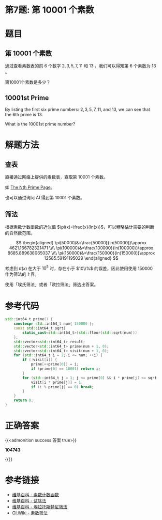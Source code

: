 # 第7题: 第 $10001$ 个素数


# 题目

## 第 $10001$ 个素数

通过查看素数表的前 $6$ 个数字 $2,3,5,7,11$ 和 $13$ ，我们可以得知第 $6$ 个素数为 $13$ 。

第$10001$个素数是多少？

## $10001$st Prime

By listing the first six prime numbers: $2,3,5,7,11$, and $13$, we can see that the $6$th prime is $13$.

What is the $10001$st prime number?

# 解题方法

## 查表

直接通过网络上提供的素数表，查取第 $10001$ 个素数。

如 [The Nth Prime Page](https://t5k.org/nthprime/index.php#nth)。

也可以通过询问 AI 得到第 $10001$ 个素数。

## 筛法

根据素数计数函数的近似值 $\pi(x)=\frac{x}{ln(x)}$，可以粗略估计需要的判断的自然数范围。

$$
\begin{aligned}
\pi(50000)&=\frac{50000}{ln(50000)}\approx 4621.166782321471 \\\\
\pi(100000)&=\frac{100000}{ln(100000)}\approx 8685.889638065037 \\\\
\pi(150000)&=\frac{150000}{ln(150000)}\approx 12585.59191195029
\end{aligned}
$$

考虑到 $\pi(x)$ 在大于 $10^5$ 时，存在小于 $10\\%$ 的误差，因此使用使用 $150000$ 作为筛法的上界。

使用「埃氏筛法」或者「欧拉筛法」筛选出答案。

# 参考代码

```cpp
std::int64_t prime() {
    constexpr std::int64_t num{ 150000 };
    const std::int64_t sqrt{
        static_cast<std::int64_t>(std::floor(std::sqrt(num)))
    };
    std::vector<std::int64_t> result;
    std::vector<std::int64_t> prime(num + 1, 0);
    std::vector<std::int64_t> visit(num + 1, 0);
    for (std::int64_t i = 2; i <= num; ++i) {
        if (!visit[i]) {
            prime[++prime[0]] = i;
            if (prime[0] == 10001) return i;
        }
        for (std::int64_t j = 1; j <= prime[0] && i * prime[j] <= sqrt; ++j) {
            visit[i * prime[j]] = 1;
            if (i % prime[j] == 0) break;
        }
    }
    return 0;
}
```

<div class="hide">

# 正确答案

{{<admonition success 答案 true>}}

**104743**

{{</admonition >}}

</div>

# 参考链接

- [维基百科 - 素数计数函数](https://zh.wikipedia.org/zh-hans/%E7%B4%A0%E6%95%B0%E8%AE%A1%E6%95%B0%E5%87%BD%E6%95%B0)
- [维基百科 - 试除法](https://zh.wikipedia.org/zh-cn/%E8%AF%95%E9%99%A4%E6%B3%95)
- [维基百科 - 埃拉托斯特尼筛法](https://zh.wikipedia.org/zh-cn/%E5%9F%83%E6%8B%89%E6%89%98%E6%96%AF%E7%89%B9%E5%B0%BC%E7%AD%9B%E6%B3%95)
- [OI.Wiki - 素数筛法](https://oi.wiki/math/number-theory/sieve/)
